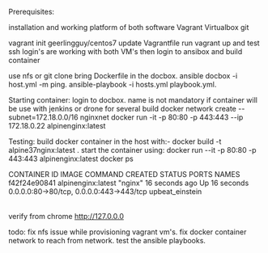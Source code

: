 
Prerequisites:

installation and working platform of both software
Vagrant
Virtualbox
git

vagrant init geerlingguy/centos7
update Vagrantfile
run vagrant up and test ssh login's are working with both VM's
then login to ansibox and build container

use nfs or git clone bring Dockerfile in the docbox. 
ansible docbox -i host.yml -m ping.
ansible-playbook -i hosts.yml playbook.yml.

Starting container:
login to docbox.
name is not mandatory if container will be use with jenkins or drone for several build
docker network create --subnet=172.18.0.0/16 nginxnet
docker run -it -p 80:80 -p 443:443 --ip 172.18.0.22 alpinenginx:latest

Testing:
build docker container in the host with:-
docker build -t alpine37nginx:latest .
start the container using:
docker run --it -p 80:80 -p 443:443 alpinenginx:latest
docker ps

<table>
CONTAINER ID        IMAGE                COMMAND             CREATED             STATUS              PORTS                                      NAMES
f42f24e90841        alpinenginx:latest   "nginx"             16 seconds ago      Up 16 seconds       0.0.0.0:80->80/tcp, 0.0.0.0:443->443/tcp   upbeat_einstein
</table>

verify from chrome http://127.0.0.0

todo:
fix nfs issue while provisioning vagrant vm's.
fix docker container network to reach from network.
test the ansible playbooks.